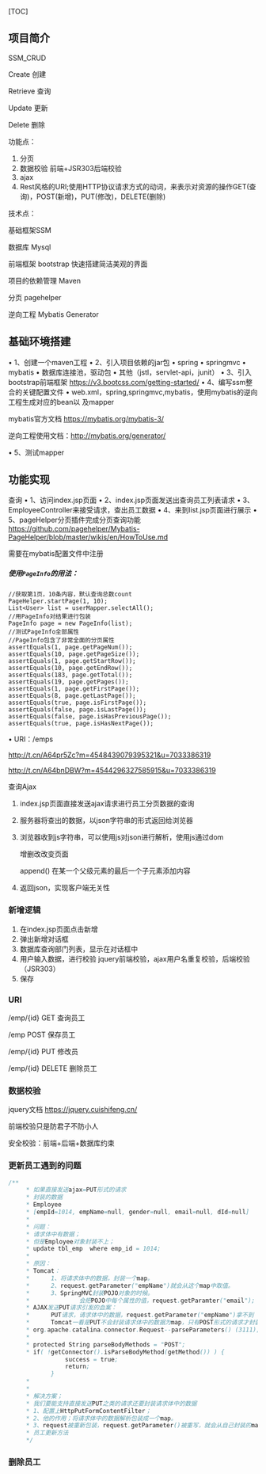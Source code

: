 [TOC]



## 项目简介

SSM_CRUD

Create 创建

Retrieve 查询

Update 更新

Delete 删除

功能点：

1. 分页
2. 数据校验  前端+JSR303后端校验
3. ajax
4. Rest风格的URI;使用HTTP协议请求方式的动词，来表示对资源的操作GET(查询)，POST(新增)，PUT(修改)，DELETE(删除)

技术点：

基础框架SSM

数据库 Mysql

前端框架  bootstrap 快速搭建简洁美观的界面

项目的依赖管理 Maven

分页 pagehelper

逆向工程 Mybatis Generator

## 基础环境搭建

• 1、创建一个maven工程
• 2、引入项目依赖的jar包
• spring
• springmvc
• mybatis
• 数据库连接池，驱动包
• 其他（jstl，servlet-api，junit）
• 3、引入bootstrap前端框架 https://v3.bootcss.com/getting-started/
• 4、编写ssm整合的关键配置文件
• web.xml，spring,springmvc,mybatis，使用mybatis的逆向工程生成对应的bean以
及mapper 

mybatis官方文档 https://mybatis.org/mybatis-3/

逆向工程使用文档：http://mybatis.org/generator/

• 5、测试mapper



## 功能实现



查询
• 1、访问index.jsp页面
• 2、index.jsp页面发送出查询员工列表请求
• 3、EmployeeController来接受请求，查出员工数据
• 4、来到list.jsp页面进行展示
• 5、pageHelper分页插件完成分页查询功能  https://github.com/pagehelper/Mybatis-PageHelper/blob/master/wikis/en/HowToUse.md

需要在mybatis配置文件中注册

##### 使用`PageInfo`的用法：

```
//获取第1页，10条内容，默认查询总数count
PageHelper.startPage(1, 10);
List<User> list = userMapper.selectAll();
//用PageInfo对结果进行包装
PageInfo page = new PageInfo(list);
//测试PageInfo全部属性
//PageInfo包含了非常全面的分页属性
assertEquals(1, page.getPageNum());
assertEquals(10, page.getPageSize());
assertEquals(1, page.getStartRow());
assertEquals(10, page.getEndRow());
assertEquals(183, page.getTotal());
assertEquals(19, page.getPages());
assertEquals(1, page.getFirstPage());
assertEquals(8, page.getLastPage());
assertEquals(true, page.isFirstPage());
assertEquals(false, page.isLastPage());
assertEquals(false, page.isHasPreviousPage());
assertEquals(true, page.isHasNextPage());
```



• URI：/emps

http://t.cn/A64pr5Zc?m=4548439079395321&u=7033386319

http://t.cn/A64bnDBW?m=4544296327585915&u=7033386319



查询Ajax

1. index.jsp页面直接发送ajax请求进行员工分页数据的查询

2. 服务器将查出的数据，以json字符串的形式返回给浏览器

3. 浏览器收到js字符串，可以使用js对json进行解析，使用js通过dom

   增删改改变页面

   append() 在某一个父级元素的最后一个子元素添加内容

4. 返回json，实现客户端无关性

### 新增逻辑

1. 在index.jsp页面点击新增
2. 弹出新增对话框
3. 数据库查询部门列表，显示在对话框中
4. 用户输入数据，进行校验
   jquery前端校验，ajax用户名重复校验，后端校验（JSR303）
5. 保存



### URI

/emp/{id}  GET 查询员工

/emp   POST 保存员工

/emp/{id}  PUT 修改员

/emp/{id}  DELETE 删除员工

### 数据校验

jquery文档 https://jquery.cuishifeng.cn/



前端校验只是防君子不防小人

安全校验：前端+后端+数据库约束



### 更新员工遇到的问题

```java
/**
	 * 如果直接发送ajax=PUT形式的请求
	 * 封装的数据
	 * Employee 
	 * [empId=1014, empName=null, gender=null, email=null, dId=null]
	 * 
	 * 问题：
	 * 请求体中有数据；
	 * 但是Employee对象封装不上；
	 * update tbl_emp  where emp_id = 1014;
	 * 
	 * 原因：
	 * Tomcat：
	 * 		1、将请求体中的数据，封装一个map。
	 * 		2、request.getParameter("empName")就会从这个map中取值。
	 * 		3、SpringMVC封装POJO对象的时候。
	 * 				会把POJO中每个属性的值，request.getParamter("email");
	 * AJAX发送PUT请求引发的血案：
	 * 		PUT请求，请求体中的数据，request.getParameter("empName")拿不到
	 * 		Tomcat一看是PUT不会封装请求体中的数据为map，只有POST形式的请求才封装请求体为map
	 * org.apache.catalina.connector.Request--parseParameters() (3111);
	 * 
	 * protected String parseBodyMethods = "POST";
	 * if( !getConnector().isParseBodyMethod(getMethod()) ) {
                success = true;
                return;
            }
	 * 
	 * 
	 * 解决方案；
	 * 我们要能支持直接发送PUT之类的请求还要封装请求体中的数据
	 * 1、配置上HttpPutFormContentFilter；
	 * 2、他的作用；将请求体中的数据解析包装成一个map。
	 * 3、request被重新包装，request.getParameter()被重写，就会从自己封装的map中取数据
	 * 员工更新方法
	 */
```



### 删除员工
